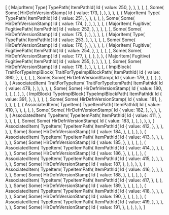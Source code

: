 [
    (
        MajorItem(
            Type(
                TypePath(
                    ItemPathId(
                        Id {
                            value: 250,
                        },
                    ),
                ),
            ),
        ),
        Some(
            Some(
                HirDefnVersionStamp(
                    Id {
                        value: 173,
                    },
                ),
            ),
        ),
    ),
    (
        MajorItem(
            Type(
                TypePath(
                    ItemPathId(
                        Id {
                            value: 251,
                        },
                    ),
                ),
            ),
        ),
        Some(
            Some(
                HirDefnVersionStamp(
                    Id {
                        value: 174,
                    },
                ),
            ),
        ),
    ),
    (
        MajorItem(
            Fugitive(
                FugitivePath(
                    ItemPathId(
                        Id {
                            value: 252,
                        },
                    ),
                ),
            ),
        ),
        Some(
            Some(
                HirDefnVersionStamp(
                    Id {
                        value: 175,
                    },
                ),
            ),
        ),
    ),
    (
        MajorItem(
            Type(
                TypePath(
                    ItemPathId(
                        Id {
                            value: 253,
                        },
                    ),
                ),
            ),
        ),
        Some(
            Some(
                HirDefnVersionStamp(
                    Id {
                        value: 176,
                    },
                ),
            ),
        ),
    ),
    (
        MajorItem(
            Fugitive(
                FugitivePath(
                    ItemPathId(
                        Id {
                            value: 254,
                        },
                    ),
                ),
            ),
        ),
        Some(
            Some(
                HirDefnVersionStamp(
                    Id {
                        value: 177,
                    },
                ),
            ),
        ),
    ),
    (
        MajorItem(
            Fugitive(
                FugitivePath(
                    ItemPathId(
                        Id {
                            value: 255,
                        },
                    ),
                ),
            ),
        ),
        Some(
            Some(
                HirDefnVersionStamp(
                    Id {
                        value: 178,
                    },
                ),
            ),
        ),
    ),
    (
        ImplBlock(
            TraitForTypeImplBlock(
                TraitForTypeImplBlockPath(
                    ItemPathId(
                        Id {
                            value: 390,
                        },
                    ),
                ),
            ),
        ),
        Some(
            Some(
                HirDefnVersionStamp(
                    Id {
                        value: 179,
                    },
                ),
            ),
        ),
    ),
    (
        AssociatedItem(
            TraitForTypeItem(
                TraitForTypeItemPath(
                    ItemPathId(
                        Id {
                            value: 478,
                        },
                    ),
                ),
            ),
        ),
        Some(
            Some(
                HirDefnVersionStamp(
                    Id {
                        value: 180,
                    },
                ),
            ),
        ),
    ),
    (
        ImplBlock(
            TypeImplBlock(
                TypeImplBlockPath(
                    ItemPathId(
                        Id {
                            value: 391,
                        },
                    ),
                ),
            ),
        ),
        Some(
            Some(
                HirDefnVersionStamp(
                    Id {
                        value: 181,
                    },
                ),
            ),
        ),
    ),
    (
        AssociatedItem(
            TypeItem(
                TypeItemPath(
                    ItemPathId(
                        Id {
                            value: 410,
                        },
                    ),
                ),
            ),
        ),
        Some(
            Some(
                HirDefnVersionStamp(
                    Id {
                        value: 182,
                    },
                ),
            ),
        ),
    ),
    (
        AssociatedItem(
            TypeItem(
                TypeItemPath(
                    ItemPathId(
                        Id {
                            value: 411,
                        },
                    ),
                ),
            ),
        ),
        Some(
            Some(
                HirDefnVersionStamp(
                    Id {
                        value: 183,
                    },
                ),
            ),
        ),
    ),
    (
        AssociatedItem(
            TypeItem(
                TypeItemPath(
                    ItemPathId(
                        Id {
                            value: 412,
                        },
                    ),
                ),
            ),
        ),
        Some(
            Some(
                HirDefnVersionStamp(
                    Id {
                        value: 184,
                    },
                ),
            ),
        ),
    ),
    (
        AssociatedItem(
            TypeItem(
                TypeItemPath(
                    ItemPathId(
                        Id {
                            value: 413,
                        },
                    ),
                ),
            ),
        ),
        Some(
            Some(
                HirDefnVersionStamp(
                    Id {
                        value: 185,
                    },
                ),
            ),
        ),
    ),
    (
        AssociatedItem(
            TypeItem(
                TypeItemPath(
                    ItemPathId(
                        Id {
                            value: 414,
                        },
                    ),
                ),
            ),
        ),
        Some(
            Some(
                HirDefnVersionStamp(
                    Id {
                        value: 186,
                    },
                ),
            ),
        ),
    ),
    (
        AssociatedItem(
            TypeItem(
                TypeItemPath(
                    ItemPathId(
                        Id {
                            value: 415,
                        },
                    ),
                ),
            ),
        ),
        Some(
            Some(
                HirDefnVersionStamp(
                    Id {
                        value: 187,
                    },
                ),
            ),
        ),
    ),
    (
        AssociatedItem(
            TypeItem(
                TypeItemPath(
                    ItemPathId(
                        Id {
                            value: 416,
                        },
                    ),
                ),
            ),
        ),
        Some(
            Some(
                HirDefnVersionStamp(
                    Id {
                        value: 188,
                    },
                ),
            ),
        ),
    ),
    (
        AssociatedItem(
            TypeItem(
                TypeItemPath(
                    ItemPathId(
                        Id {
                            value: 417,
                        },
                    ),
                ),
            ),
        ),
        Some(
            Some(
                HirDefnVersionStamp(
                    Id {
                        value: 189,
                    },
                ),
            ),
        ),
    ),
    (
        AssociatedItem(
            TypeItem(
                TypeItemPath(
                    ItemPathId(
                        Id {
                            value: 418,
                        },
                    ),
                ),
            ),
        ),
        Some(
            Some(
                HirDefnVersionStamp(
                    Id {
                        value: 190,
                    },
                ),
            ),
        ),
    ),
    (
        AssociatedItem(
            TypeItem(
                TypeItemPath(
                    ItemPathId(
                        Id {
                            value: 419,
                        },
                    ),
                ),
            ),
        ),
        Some(
            Some(
                HirDefnVersionStamp(
                    Id {
                        value: 191,
                    },
                ),
            ),
        ),
    ),
]